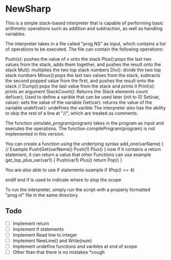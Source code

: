 # NewSharp
This is a simple stack-based interpreter that is capable of performing basic arithmetic operations such as addition and subtraction, as well as handling variables.

The interpreter takes in a file called "prog.NS" as input, which contains a list of operations to be executed. The file can contain the following operations:

Push(x): pushes the value of x onto the stack
Plus():pops the last two values from the stack, adds them together, and pushes the result onto the stack
Mul(): multiplies the two top stack numbers
Div(): divide the two top stack numbers
Minus():pops the last two values from the stack, subtracts the second popped value from the first, and pushes the result onto the stack
// Dump():pops the last value from the stack and prints it
Print(x): prints an argument
StackCount(): Returns the Stack elements count
def(var); Used to define a varible that can be used later (init to 0)
Set(var, value): sets the value of the variable
Get(var): returns the value of the variable
undef(var): undefines the varible 
The interpreter also has the ability to skip the rest of a line at "//", which are treated as comments.

The function simulate_program(program) takes in the program as input and executes the operations. The function compileProgram(program) is not implemented in this version.

You can create a function using the underlying syntax
add_one(varName)
{
    // Example
    Push(Get(varName))
    Push(1)
    Plus()
}
now if it contains a return statement, it can return a value that other Functions can use
example
get_top_plus_var(var1)
{
    Push(var1)
    Plus()
    return Pop()
}

You are also able to use if statements
example
if (Pop() == 4)


endif
end if is used to indicate where to stop the scope

To run the interpreter, simply run the script with a properly formatted "prog.nl" file in the same directory.



## Todo
- [ ] Implement return
- [ ] Implement if statements
- [ ] Implement Read line to integer
- [ ] Implement NewLine() and Write(num)
- [ ] Implement undefine functions and varibles at end of scope
- [ ] Other than that there is no mistakes *cough